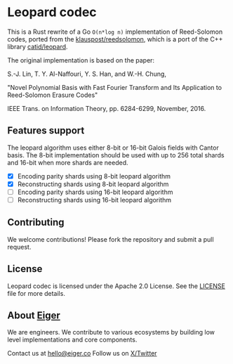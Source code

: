 # Leopard codec

This is a Rust rewrite of a Go `O(n*log n)` implementation of Reed-Solomon codes,
ported from the [klauspost/reedsolomon](https://github.com/klauspost/reedsolomon),
which is a port of the C++ library [catid/leopard](https://github.com/catid/leopard).


The original implementation is based on the paper:

S.-J. Lin, T. Y. Al-Naffouri, Y. S. Han, and W.-H. Chung,

"Novel Polynomial Basis with Fast Fourier Transform and Its Application to Reed-Solomon Erasure Codes"

IEEE Trans. on Information Theory, pp. 6284-6299, November, 2016.

## Features support

The leopard algorithm uses either 8-bit or 16-bit Galois fields with Cantor basis.
The 8-bit implementation should be used with up to 256 total shards and 16-bit when more
shards are needed.

- [x] Encoding parity shards using 8-bit leopard algorithm
- [x] Reconstructing shards using 8-bit leopard algorithm
- [ ] Encoding parity shards using 16-bit leopard algorithm
- [ ] Reconstructing shards using 16-bit leopard algorithm

## Contributing

We welcome contributions! Please fork the repository and submit a pull request.

## License

Leopard codec is licensed under the Apache 2.0 License. See the [LICENSE](./LICENSE) file for more details.

## About [Eiger](https://www.eiger.co)

We are engineers. We contribute to various ecosystems by building low level implementations and core components.

Contact us at hello@eiger.co
Follow us on [X/Twitter](https://x.com/eiger_co)
